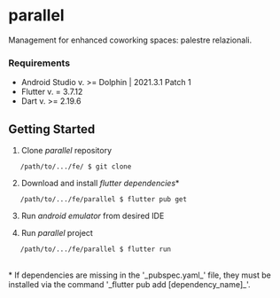 # parallel
Management for enhanced coworking spaces: palestre relazionali.

### Requirements
* Android Studio v. >= Dolphin | 2021.3.1 Patch 1
* Flutter v. = 3.7.12
* Dart v. >= 2.19.6

## Getting Started
1. Clone _parallel_ repository
```
   /path/to/.../fe/ $ git clone
```
2. Download and install _flutter dependencies_*
```
   /path/to/.../fe/parallel $ flutter pub get
```
3. Run _android_ _emulator_ from desired IDE

4. Run _parallel_ project
```
   /path/to/.../fe/parallel $ flutter run
```

<br>
* If dependencies are missing in the '_pubspec.yaml_' file, they must be installed via the command '_flutter pub add [dependency_name]_'.
